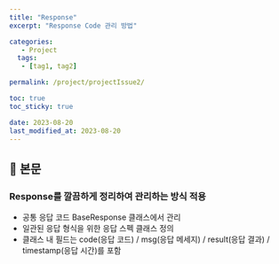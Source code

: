 ```yaml
---
title: "Response"
excerpt: "Response Code 관리 방법"

categories:
   - Project
  tags:
   - [tag1, tag2]

permalink: /project/projectIssue2/

toc: true
toc_sticky: true

date: 2023-08-20
last_modified_at: 2023-08-20
---
```


## 🦥 본문

### Response를 깔끔하게 정리하여 관리하는 방식 적용
- 공통 응답 코드 BaseResponse 클래스에서 관리
- 일관된 응답 형식을 위한 응답 스펙 클래스 정의
- 클래스 내 필드는 code(응답 코드) / msg(응답 메세지) / result(응답 결과) / timestamp(응답 시간)를 포함
